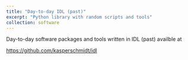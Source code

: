 ```yaml
---
title: "Day-to-day IDL (past)"
excerpt: "Python library with random scripts and tools"
collection: software
---
```


Day-to-day software packages and tools written in IDL (past) availble at

https://github.com/kasperschmidt/idl